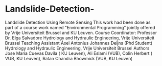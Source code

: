 # Landslide-Detection-
Landslide Detection Using Remote Sensing 
This work had been done as part of a course work named "Environmental Programming" jointly offered by Vrije Universiteit Brussel and KU Leuven.
Course Coordinator:
Professor Dr. Elga Salvadore
Hydrology and Hydraulic Engineering, Vrije Universiteit Brussel
Teaching Assistant 
Axel Antonius Johannes Deijns (Phd Student)
Hydrology and Hydraulic Engineering, Vrije Universiteit Brussel
Authors
Jose Maria Cuevas Davila ( KU Leuven), Ali Eslami (VUB), Colin Herbert ( VUB, KU Leuven), Ratan Chandra Bhowmick (VUB, KU Leuven)

